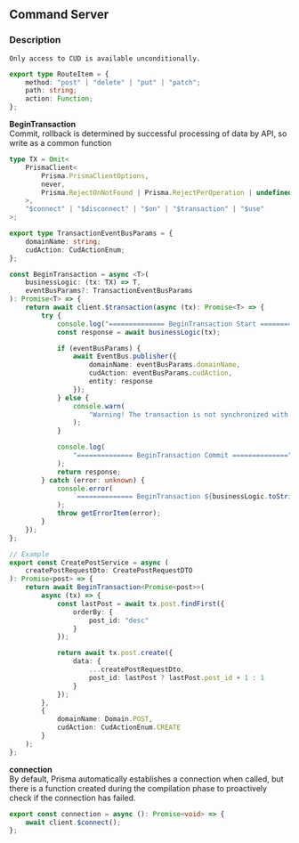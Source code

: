 ## Command Server

### Description

`Only access to CUD is available unconditionally.`

```typescript
export type RouteItem = {
    method: "post" | "delete" | "put" | "patch";
    path: string;
    action: Function;
};
```

**BeginTransaction**\
Commit, rollback is determined by successful processing of data by API, so write as a common function

```typescript
type TX = Omit<
    PrismaClient<
        Prisma.PrismaClientOptions,
        never,
        Prisma.RejectOnNotFound | Prisma.RejectPerOperation | undefined
    >,
    "$connect" | "$disconnect" | "$on" | "$transaction" | "$use"
>;

export type TransactionEventBusParams = {
    domainName: string;
    cudAction: CudActionEnum;
};

const BeginTransaction = async <T>(
    businessLogic: (tx: TX) => T,
    eventBusParams?: TransactionEventBusParams
): Promise<T> => {
    return await client.$transaction(async (tx): Promise<T> => {
        try {
            console.log("============== BeginTransaction Start ==============");
            const response = await businessLogic(tx);

            if (eventBusParams) {
                await EventBus.publisher({
                    domainName: eventBusParams.domainName,
                    cudAction: eventBusParams.cudAction,
                    entity: response
                });
            } else {
                console.warn(
                    "Warning! The transaction is not synchronized with the Query server."
                );
            }

            console.log(
                "============== BeginTransaction Commit =============="
            );
            return response;
        } catch (error: unknown) {
            console.error(
                `============== BeginTransaction ${businessLogic.toString()} is RollBack ==============`
            );
            throw getErrorItem(error);
        }
    });
};

// Example
export const CreatePostService = async (
    createPostRequestDto: CreatePostRequestDTO
): Promise<post> => {
    return await BeginTransaction<Promise<post>>(
        async (tx) => {
            const lastPost = await tx.post.findFirst({
                orderBy: {
                    post_id: "desc"
                }
            });

            return await tx.post.create({
                data: {
                    ...createPostRequestDto,
                    post_id: lastPost ? lastPost.post_id + 1 : 1
                }
            });
        },
        {
            domainName: Domain.POST,
            cudAction: CudActionEnum.CREATE
        }
    );
};
```

**connection**\
By default, Prisma automatically establishes a connection when called, but there is a function created during the compilation phase to proactively check if the connection has failed.

```typescript
export const connection = async (): Promise<void> => {
    await client.$connect();
};
```
